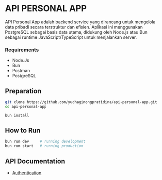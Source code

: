 # API PERSONAL APP

API Personal App adalah backend service yang dirancang untuk mengelola data pribadi secara terstruktur dan efisien. Aplikasi ini menggunakan PostgreSQL sebagai basis data utama, didukung oleh Node.js atau Bun sebagai runtime JavaScript/TypeScript untuk menjalankan server.

### Requirements

- Node.Js
- Bun
- Postman
- PostgreSQL

## Preparation

```bash
git clone https://github.com/yudhaginongpratidina/api-personal-app.git
cd api-personal-app
```

```bash
bun install
```

## How to Run

```bash
bun run dev     # running development
bun run start   # running production
```

## API Documentation

- [Authentication](docs/api-auth.md)
